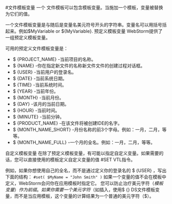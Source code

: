 #文件模板变量
一个 文件模板可以包含模板变量。当施加一个模板，变量被替换为它们的值。

一个文件模板变量是与随后是变量名美元符号开头的字符串。变量名可以用括号括起来。例如$MyVariable or ${MyVariable}.
预定义模板变量
WebStorm提供了一组预定义模板变量。

可用的预定义文件模板变量是：
* $ {PROJECT_NAME} -当前项目的名称。
* $ {NAME} -你在指定新文件的名称新文件文件的创建过程对话框。
* $ {USER} -当前用户的登录名。
* $ {DATE} -当前系统日期。
* $ {TIME} -当前系统时间。
* $ {YEAR} -当前年份。
* $ {MONTH} -当前月份。
* $ {DAY} -该月的当前日期。
* $ {HOUR} -当前时间。
* $ {MINUTE} -当前分钟。
* $ {PRODUCT_NAME} -在该文件将被创建IDE的名字。
* $ {MONTH_NAME_SHORT} -月份名称的前3个字母。例如：一月，二月，等等。
* $ {MONTH_NAME_FULL}  -一个月的全名。例如：一月，二月，等等。

自定义模板变量
在除了预定义模板变量，有可能以指定自定义变量。如果需要的话，您可以直接使用的模板定义自定义变量的值 #SET VTL指令。

例如，如果你想使用自己的全名，而不是通过定义你的登录名的 $ {USER} ，写出下面的结构：
`#set( $MyName = "John Smith" )`
如果一个变量的值不会在模板中定义，WebStorm会问你在应用模板时指定它。
您可以防止治疗美元字符（$模板变量）作为前缀。如果你需要一个美元字符（$如插入，使用$ {} DS文件模板变量，而不是当应用模板，这个变量的计算结果为一个普通的美元字符（$）。

